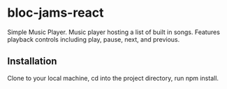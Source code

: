 # bloc-jams-react
Simple Music Player.
Music player hosting a list of built in songs. Features playback controls including play, pause, next, and previous. 

## Installation
Clone to your local machine, cd into the project directory, run npm install.
